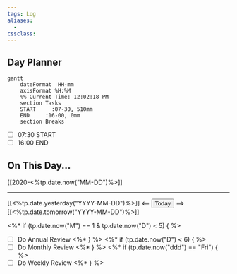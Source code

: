 ```yaml
---
tags: Log
aliases: 
  - 
cssclass:
---
```


## Day Planner
```mermaid
gantt
    dateFormat  HH-mm
    axisFormat %H:%M
    %% Current Time: 12:02:18 PM
    section Tasks
    START     :07-30, 510mm
    END     :16-00, 0mm
    section Breaks

```

- [ ] 07:30 START
- [ ] 16:00 END

## On This Day...

[[2020-<%tp.date.now("MM-DD")%>]]

---
[[<%tp.date.yesterday("YYYY-MM-DD")%>]] <== <button class="date_button_today">Today</button> ==> [[<%tp.date.tomorrow("YYYY-MM-DD")%>]]

<%* if (tp.date.now("M") == 1 & tp.date.now("D") < 5) { %>
- [ ] Do Annual Review
<%* } %>
<%* if (tp.date.now("D") < 6) { %>
- [ ] Do Monthly Review
<%* } %>
<%* if (tp.date.now("ddd") == "Fri") { %>
- [ ] Do Weekly Review
<%* } %>
